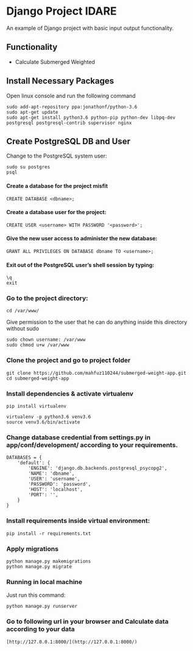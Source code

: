 # Django Project IDARE

An example of Django project with basic input output functionality.

## Functionality

- Calculate Submerged Weighted

## Install Necessary Packages

Open linux console and run the following command
```
sudo add-apt-repository ppa:jonathonf/python-3.6
sudo apt-get update
sudo apt-get install python3.6 python-pip python-dev libpq-dev postgresql postgresql-contrib supervisor nginx
```


## Create PostgreSQL DB and User

Change to the PostgreSQL system user:
```
sudo su postgres
psql
```

#### Create a database for the project misfit

```
CREATE DATABASE <dbname>;
```

#### Create a database user for the project:

```
CREATE USER <username> WITH PASSWORD '<password>';
```

#### Give the new user access to administer the new database:

```
GRANT ALL PRIVILEGES ON DATABASE dbname TO <username>;
```

#### Exit out of the PostgreSQL user’s shell session by typing:

```
\q
exit
```

### Go to the project directory:

```
cd /var/www/
```

Give permission to the user that he can do anything inside this directory without sudo
```
sudo chown username: /var/www
sudo chmod u+w /var/www
```

### Clone the project and go to project folder

```
git clone https://github.com/mahfuz110244/submerged-weight-app.git
cd submerged-weight-app
```

### Install dependencies & activate virtualenv

```
pip install virtualenv

virtualenv -p python3.6 venv3.6
source venv3.6/bin/activate
```

### Change database credential from settings.py in app/conf/development/ according to your requirements.

```
DATABASES = {
    'default': {
        'ENGINE': 'django.db.backends.postgresql_psycopg2',
        'NAME': 'dbname',
        'USER': 'username',
        'PASSWORD': 'password',
        'HOST': 'localhost',
        'PORT': '',
    }
}
```


### Install requirements inside virtual environment:
```
pip install -r requirements.txt
```


### Apply migrations

```
python manage.py makemigrations
python manage.py migrate
```

### Running in local machine

Just run this command:

```
python manage.py runserver
```

### Go to following url in your browser and Calculate data according to your data

```
[http://127.0.0.1:8000/](http://127.0.0.1:8000/)
```